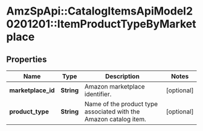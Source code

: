 # AmzSpApi::CatalogItemsApiModel20201201::ItemProductTypeByMarketplace

## Properties
Name | Type | Description | Notes
------------ | ------------- | ------------- | -------------
**marketplace_id** | **String** | Amazon marketplace identifier. | [optional] 
**product_type** | **String** | Name of the product type associated with the Amazon catalog item. | [optional] 

